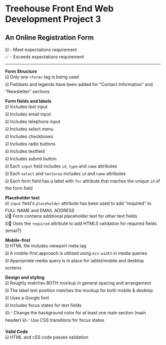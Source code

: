 # Treehouse Front End Web Development Project 3  
## An Online Registration Form  

:ballot_box_with_check: - Meet expectations requirement  
:white_check_mark: - Exceeds expectations requirement  

---  

**Form Structure**  
:ballot_box_with_check: Only one `<form>` tag is being used  
:ballot_box_with_check: Fieldsets and legends have been added for "Contact Information" and "Newsletter" sections  

**Form fields and labels**  
:ballot_box_with_check: Includes text input  
:ballot_box_with_check: Includes email input  
:ballot_box_with_check: Includes telephone input  
:ballot_box_with_check: Includes select menu  
:ballot_box_with_check: Includes checkboxes  
:ballot_box_with_check: Includes radio buttons  
:ballot_box_with_check: Includes textfield  
:ballot_box_with_check: Includes submit button  
:ballot_box_with_check: Each `input` field includes `id`, `type` and `name` attributes  
:ballot_box_with_check: Each `select` and `textarea` includes `id` and `name` attributes  
:ballot_box_with_check: Each form field has a label with `for` attribute that maches the unique `id` of the form field  

**Placeholder text**  
:ballot_box_with_check: `input` field's `placeholder` attribute has been used to add "required" to FULL NAME and EMAIL ADDRESS  
:ballot_box_with_check::black_square_button: Form contains additional placeholder text for other text fields  
:ballot_box_with_check::black_square_button: Uses the `required` attribute to add HTML5 validation for required fields (email?)  

**Mobile-first**  
:ballot_box_with_check: HTML file includes viewport meta tag  
:ballot_box_with_check: A mobile-first approach is utilized using `min-width` in media queries  
:ballot_box_with_check: Appropriate media query is in place for tablet/mobile and desktop screens  

**Design and styling**  
:ballot_box_with_check: Roughly matches BOTH mockup in general spacing and arrangement  
:ballot_box_with_check: The label text position matches the mockup for both mobile & desktop  
:ballot_box_with_check: Uses a Google font  
:ballot_box_with_check: Includes focus states for text fields  
:ballot_box_with_check::white_check_mark: Change the background color for at least one main section (main header)
:ballot_box_with_check::white_check_mark: Use CSS transitions for focus states

**Valid Code**  
:ballot_box_with_check: HTML and cSS code passes validation  

